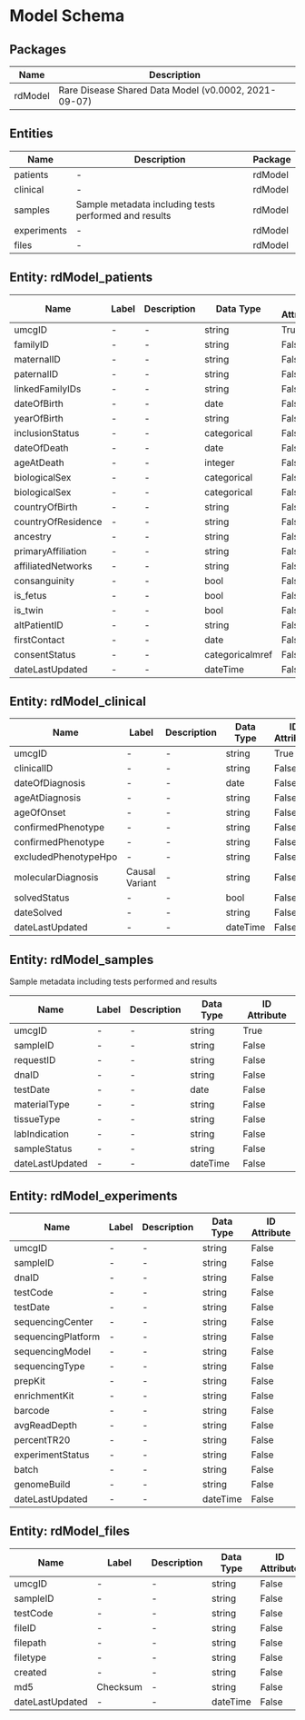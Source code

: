 # Model Schema

## Packages

| Name | Description |
|-----|-----|
| rdModel | Rare Disease Shared Data Model (v0.0002, 2021-09-07) |

## Entities

| Name | Description | Package |
|-----|-----|-----|
| patients | - | rdModel |
| clinical | - | rdModel |
| samples | Sample metadata including tests performed and results | rdModel |
| experiments | - | rdModel |
| files | - | rdModel |

## Entity: rdModel_patients

| Name | Label | Description | Data Type | ID Attribute |
|-----|-----|-----|-----|-----|
| umcgID | - | - | string | True |
| familyID | - | - | string | False |
| maternalID | - | - | string | False |
| paternalID | - | - | string | False |
| linkedFamilyIDs | - | - | string | False |
| dateOfBirth | - | - | date | False |
| yearOfBirth | - | - | string | False |
| inclusionStatus | - | - | categorical | False |
| dateOfDeath | - | - | date | False |
| ageAtDeath | - | - | integer | False |
| biologicalSex | - | - | categorical | False |
| biologicalSex | - | - | categorical | False |
| countryOfBirth | - | - | string | False |
| countryOfResidence | - | - | string | False |
| ancestry | - | - | string | False |
| primaryAffiliation | - | - | string | False |
| affiliatedNetworks | - | - | string | False |
| consanguinity | - | - | bool | False |
| is_fetus | - | - | bool | False |
| is_twin | - | - | bool | False |
| altPatientID | - | - | string | False |
| firstContact | - | - | date | False |
| consentStatus | - | - | categoricalmref | False |
| dateLastUpdated | - | - | dateTime | False |

## Entity: rdModel_clinical

| Name | Label | Description | Data Type | ID Attribute |
|-----|-----|-----|-----|-----|
| umcgID | - | - | string | True |
| clinicalID | - | - | string | False |
| dateOfDiagnosis | - | - | date | False |
| ageAtDiagnosis | - | - | string | False |
| ageOfOnset | - | - | string | False |
| confirmedPhenotype | - | - | string | False |
| confirmedPhenotype | - | - | string | False |
| excludedPhenotypeHpo | - | - | string | False |
| molecularDiagnosis | Causal Variant | - | string | False |
| solvedStatus | - | - | bool | False |
| dateSolved | - | - | string | False |
| dateLastUpdated | - | - | dateTime | False |

## Entity: rdModel_samples

Sample metadata including tests performed and results

| Name | Label | Description | Data Type | ID Attribute |
|-----|-----|-----|-----|-----|
| umcgID | - | - | string | True |
| sampleID | - | - | string | False |
| requestID | - | - | string | False |
| dnaID | - | - | string | False |
| testDate | - | - | date | False |
| materialType | - | - | string | False |
| tissueType | - | - | string | False |
| labIndication | - | - | string | False |
| sampleStatus | - | - | string | False |
| dateLastUpdated | - | - | dateTime | False |

## Entity: rdModel_experiments

| Name | Label | Description | Data Type | ID Attribute |
|-----|-----|-----|-----|-----|
| umcgID | - | - | string | False |
| sampleID | - | - | string | False |
| dnaID | - | - | string | False |
| testCode | - | - | string | False |
| testDate | - | - | string | False |
| sequencingCenter | - | - | string | False |
| sequencingPlatform | - | - | string | False |
| sequencingModel | - | - | string | False |
| sequencingType | - | - | string | False |
| prepKit | - | - | string | False |
| enrichmentKit | - | - | string | False |
| barcode | - | - | string | False |
| avgReadDepth | - | - | string | False |
| percentTR20 | - | - | string | False |
| experimentStatus | - | - | string | False |
| batch | - | - | string | False |
| genomeBuild | - | - | string | False |
| dateLastUpdated | - | - | dateTime | False |

## Entity: rdModel_files

| Name | Label | Description | Data Type | ID Attribute |
|-----|-----|-----|-----|-----|
| umcgID | - | - | string | False |
| sampleID | - | - | string | False |
| testCode | - | - | string | False |
| fileID | - | - | string | False |
| filepath | - | - | string | False |
| filetype | - | - | string | False |
| created | - | - | string | False |
| md5 | Checksum | - | string | False |
| dateLastUpdated | - | - | dateTime | False |

